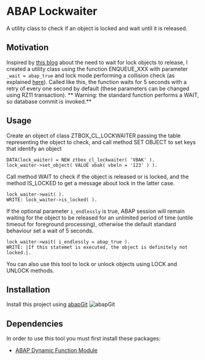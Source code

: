 # ABAP Lockwaiter
A utility class to check if an object is locked and wait until it is released.

## Motivation
Inspired by [this blog](https://blogs.sap.com/2016/09/14/waiting-for-lock-objects-to-release-using-lock-modes-u-v-w/) about the need to wait for lock objects to release,
I created a utility class using the function ENQUEUE_XXX with parameter `_wait = abap_true` and lock mode performing a collision check (as explained [here](https://help.sap.com/saphelp_nwes72/helpdata/en/56/2639d058ea4843ab4ada04b466951b/frameset.htm)).
Called like this, the function waits for 5 seconds with a retry of every one second by default (these parameters can be changed using RZ11 transaction).
** Warning: the standard function performs a WAIT, so database commit is invoked.**

## Usage
Create an object of class ZTBOX_CL_LOCKWAITER passing the table representing the object to check, and call method SET OBJECT to set keys that identify an object
```
DATA(lock_waiter) = NEW ztbox_cl_lockwaiter( 'VBAK' ).
lock_waiter->set_object( VALUE vbak( vbeln = '123' ) ).
```

Call method WAIT to check if the object is released or is locked, and the method IS_LOCKED to get a message about lock in the latter case.
```
lock_waiter->wait( ).
WRITE: lock_waiter->is_locked( ).
```
If the optional parameter `i_endlessly` is true, ABAP session will remain waiting for the object to be released for an unlimited period of time (untile timeout for foreground processing), otherwise the default standard behaviour set a wait of 5 seconds.
```
lock_waiter->wait( i_endlessly = abap_true ).
WRITE: |If this statemet is executed, the object is definitely not locked.|.
```

You can also use this tool to lock or unlock objects using LOCK and UNLOCK methods.

## Installation
Install this project using [abapGit](https://abapgit.org/) ![abapGit](https://docs.abapgit.org/img/favicon.png)

## Dependencies
In order to use this tool you must first install these packages:
* [ABAP Dynamic Function Module](https://github.com/zenrosadira/abap-tbox-fmoduler)
